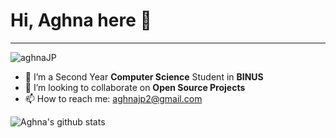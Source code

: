 # Hi, Aghna here 👋
---

<p align="left"> <img src="https://komarev.com/ghpvc/?username=aghnaJP" alt="aghnaJP" /></p>

- 🌱 I’m a Second Year <b>Computer Science</b> Student in <b>BINUS</b>
- 👯 I’m looking to collaborate on <b>Open Source Projects</b>
- 📫 How to reach me: aghnajp2@gmail.com

![Aghna's github stats](https://github-readme-stats.vercel.app/api?username=aghnaJP&show_icons=true&hide=["prs","issues","contribs"])

